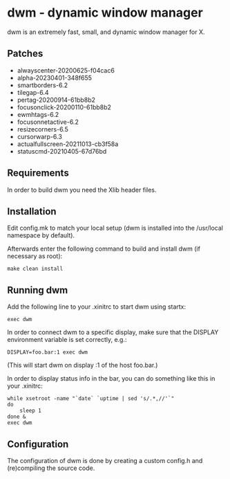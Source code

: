 dwm - dynamic window manager
============================
dwm is an extremely fast, small, and dynamic window manager for X.

Patches
-------
- alwayscenter-20200625-f04cac6
- alpha-20230401-348f655
- smartborders-6.2
- tilegap-6.4
- pertag-20200914-61bb8b2
- focusonclick-20200110-61bb8b2
- ewmhtags-6.2
- focusonnetactive-6.2
- resizecorners-6.5
- cursorwarp-6.3
- actualfullscreen-20211013-cb3f58a
- statuscmd-20210405-67d76bd

Requirements
------------
In order to build dwm you need the Xlib header files.


Installation
------------
Edit config.mk to match your local setup (dwm is installed into
the /usr/local namespace by default).

Afterwards enter the following command to build and install dwm (if
necessary as root):

    make clean install


Running dwm
-----------
Add the following line to your .xinitrc to start dwm using startx:

    exec dwm

In order to connect dwm to a specific display, make sure that
the DISPLAY environment variable is set correctly, e.g.:

    DISPLAY=foo.bar:1 exec dwm

(This will start dwm on display :1 of the host foo.bar.)

In order to display status info in the bar, you can do something
like this in your .xinitrc:

    while xsetroot -name "`date` `uptime | sed 's/.*,//'`"
    do
    	sleep 1
    done &
    exec dwm


Configuration
-------------
The configuration of dwm is done by creating a custom config.h
and (re)compiling the source code.
